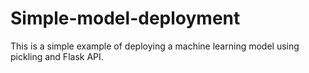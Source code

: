 # Simple-model-deployment

This is a simple example of deploying a machine learning model using pickling and Flask API.
